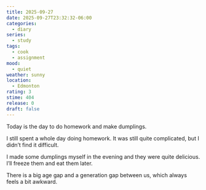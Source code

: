 ```yaml
---
title: 2025-09-27
date: 2025-09-27T23:32:32-06:00
categories:
  - diary
series:
  - study
tags:
  - cook
  - assignment
mood:
  - quiet
weather: sunny
location:
  - Edmonton
rating: 3
stime: 404
release: 0
draft: false
---
```

Today is the day to do homework and make dumplings.

I still spent a whole day doing homework. It was still quite complicated, but I didn’t find it difficult.

I made some dumplings myself in the evening and they were quite delicious. I’ll freeze them and eat them later.

There is a big age gap and a generation gap between us, which always feels a bit awkward.